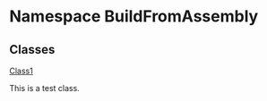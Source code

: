 # Namespace BuildFromAssembly

## Classes

[Class1](BuildFromAssembly.Class1.md)

This is a test class.

